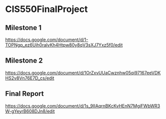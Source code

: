 # CIS550FinalProject
## Milestone 1
https://docs.google.com/document/d/1-TOPNgp_ez6Uih0ralvKh4Htpw80y8qV3sXJ7Yxz5f0/edit
## Milestone 2
https://docs.google.com/document/d/1OrZxvUUaCwznhw05qi97167eeVDKHS2v8Vn76E7D_cs/edit
## Final Report
https://docs.google.com/document/d/1s_9IIAqrnBKcKvHEnN7MgiFWbWR3W-gYeyrB608DJn8/edit
